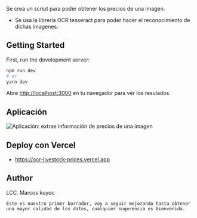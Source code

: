 Se crea un script para poder obtener los precios de una imagen.

- Se usa la libreria OCR tesseract para poder hacer el reconocimiento de dichas imagenes.


## Getting Started

First, run the development server:

```bash
npm run dev
# or
yarn dev
```

Abre [http://localhost:3000](http://localhost:3000) en tu navegador para ver los resulados.

## Aplicación

![Aplicación: extrae información de precios de una imagen](https://ocr-livestock-prices.vercel.app/preview.png)



## Deploy con Vercel
- https://ocr-livestock-prices.vercel.app

## Author
LCC. Marcos kuyoc

```
Este es nuestro primer borrador, voy a seguir mejorando hasta obtener una mayor calidad de los datos, cualquier sugerencia es bienvenida.
```